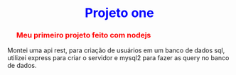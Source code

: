 <h1 style="color: blue; text-align: center">Projeto one</h1>

<h3 style="color: red; margin-left: 20px">Meu primeiro projeto feito com nodejs</h3>

<p>Montei uma api rest, para criação de usuários em um banco de dados sql, utilizei express para criar o servidor e mysql2 para fazer as query no banco de dados.</p>
